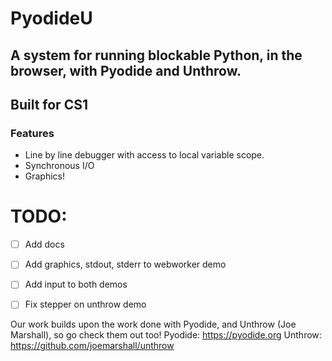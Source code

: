 # PyodideU
## A system for running blockable Python, in the browser, with Pyodide and Unthrow.

## Built for CS1

### Features
* Line by line debugger with access to local variable scope.
* Synchronous I/O
* Graphics!

# TODO: 
- [ ] Add docs
- [ ] Add graphics, stdout, stderr to webworker demo
- [ ] Add input to both demos
- [ ] Fix stepper on unthrow demo


Our work builds upon the work done with Pyodide, and Unthrow (Joe Marshall), so go check them out too!
Pyodide: https://pyodide.org
Unthrow: https://github.com/joemarshall/unthrow
